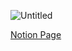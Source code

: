 ![Untitled](https://s3-us-west-2.amazonaws.com/secure.notion-static.com/f429bf47-a2b9-448e-97dc-38198d8cb091/Untitled.png)

<a href="https://www.notion.so/SHabit-d3967a3cf3e440fa82292323d28fb0d6">Notion Page</a>
